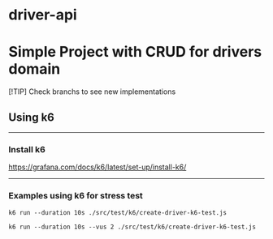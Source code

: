 # driver-api

# Simple Project with CRUD for drivers domain

[!TIP] 
Check branchs to see new implementations 

## Using k6
<hr/>

### Install k6 
https://grafana.com/docs/k6/latest/set-up/install-k6/
<hr/>

### Examples using k6 for stress test

```k6 run --duration 10s ./src/test/k6/create-driver-k6-test.js```

```k6 run --duration 10s --vus 2 ./src/test/k6/create-driver-k6-test.js```